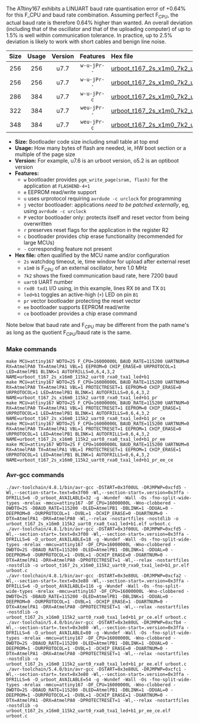 The ATtiny167 exhibits a LINUART baud rate quantisation error of +0.64% for this F_CPU and baud rate combination. Assuming perfect F<sub>CPU</sub>, the actual baud rate is therefore 0.64% higher than wanted. An overall deviation (including that of the oscillator and that of the uploading computer) of up to 1.5% is well within communication tolerance. In practice, up to 2.5% deviation is likely to work with short cables and benign line noise.

|Size|Usage|Version|Features|Hex file|
|:-:|:-:|:-:|:-:|:--|
|256|256|u7.7|`w-u-jPr--`|[urboot_t167_2s_x1m0_7k2_uart0_rxa0_txa1_led+b1.hex](https://raw.githubusercontent.com/stefanrueger/urboot.hex/main/mcus/attiny167/watchdog_2_s/external_oscillator/+1m000000_hz/+++7k2_baud/uart0_rxa0_txa1/led+b1/urboot_t167_2s_x1m0_7k2_uart0_rxa0_txa1_led+b1.hex)|
|256|256|u7.7|`w-u-jPr--`|[urboot_t167_2s_x1m0_7k2_uart0_rxa0_txa1_led+b1_pr.hex](https://raw.githubusercontent.com/stefanrueger/urboot.hex/main/mcus/attiny167/watchdog_2_s/external_oscillator/+1m000000_hz/+++7k2_baud/uart0_rxa0_txa1/led+b1/urboot_t167_2s_x1m0_7k2_uart0_rxa0_txa1_led+b1_pr.hex)|
|286|384|u7.7|`w-u-jPr-c`|[urboot_t167_2s_x1m0_7k2_uart0_rxa0_txa1_led+b1_pr_ce.hex](https://raw.githubusercontent.com/stefanrueger/urboot.hex/main/mcus/attiny167/watchdog_2_s/external_oscillator/+1m000000_hz/+++7k2_baud/uart0_rxa0_txa1/led+b1/urboot_t167_2s_x1m0_7k2_uart0_rxa0_txa1_led+b1_pr_ce.hex)|
|322|384|u7.7|`weu-jPr--`|[urboot_t167_2s_x1m0_7k2_uart0_rxa0_txa1_led+b1_pr_ee.hex](https://raw.githubusercontent.com/stefanrueger/urboot.hex/main/mcus/attiny167/watchdog_2_s/external_oscillator/+1m000000_hz/+++7k2_baud/uart0_rxa0_txa1/led+b1/urboot_t167_2s_x1m0_7k2_uart0_rxa0_txa1_led+b1_pr_ee.hex)|
|348|384|u7.7|`weu-jPr-c`|[urboot_t167_2s_x1m0_7k2_uart0_rxa0_txa1_led+b1_pr_ee_ce.hex](https://raw.githubusercontent.com/stefanrueger/urboot.hex/main/mcus/attiny167/watchdog_2_s/external_oscillator/+1m000000_hz/+++7k2_baud/uart0_rxa0_txa1/led+b1/urboot_t167_2s_x1m0_7k2_uart0_rxa0_txa1_led+b1_pr_ee_ce.hex)|

- **Size:** Bootloader code size including small table at top end
- **Usage:** How many bytes of flash are needed, ie, HW boot section or a multiple of the page size
- **Version:** For example, u7.6 is an urboot version, o5.2 is an optiboot version
- **Features:**
  + `w` bootloader provides `pgm_write_page(sram, flash)` for the application at `FLASHEND-4+1`
  + `e` EEPROM read/write support
  + `u` uses urprotocol requiring `avrdude -c urclock` for programming
  + `j` vector bootloader: applications *need to be patched externally*, eg, using `avrdude -c urclock`
  + `P` vector bootloader only: protects itself and reset vector from being overwritten
  + `r` preserves reset flags for the application in the register R2
  + `c` bootloader provides chip erase functionality (recommended for large MCUs)
  + `-` corresponding feature not present
- **Hex file:** often qualified by the MCU name and/or configuration
  + `2s` watchdog timeout, ie, time window for upload after external reset
  + `x1m0` is F<sub>CPU</sub> of an external oscillator, here 1.0 MHz
  + `7k2` shows the fixed communication baud rate, here 7200 baud
  + `uart0` UART number
  + `rxd0 txd1` I/O using, in this example, lines RX `D0` and TX `D1`
  + `led+b1` toggles an active-high (`+`) LED on pin `B1`
  + `pr` vector bootloader protecting the reset vector
  + `ee` bootloader supports EEPROM read/write
  + `ce` bootloader provides a chip erase command


Note below that baud rate and F<sub>CPU</sub> may be different from the path name's as long as the quotient F<sub>CPU</sub>/baud rate is the same.

### Make commands
```
make MCU=attiny167 WDTO=2S F_CPU=16000000L BAUD_RATE=115200 UARTNUM=0 RX=AtmelPA0 TX=AtmelPA1 VBL=1 EEPROM=0 CHIP_ERASE=0 URPROTOCOL=1 LED=AtmelPB1 BLINK=1 AUTOFRILLS=0,6,4,3,2 NAME=urboot_t167_2s_x16m0_115k2_uart0_rxa0_txa1_led+b1
make MCU=attiny167 WDTO=2S F_CPU=16000000L BAUD_RATE=115200 UARTNUM=0 RX=AtmelPA0 TX=AtmelPA1 VBL=1 PROTECTRESET=1 EEPROM=0 CHIP_ERASE=0 URPROTOCOL=1 LED=AtmelPB1 BLINK=1 AUTOFRILLS=0,6,4,3,2 NAME=urboot_t167_2s_x16m0_115k2_uart0_rxa0_txa1_led+b1_pr
make MCU=attiny167 WDTO=2S F_CPU=16000000L BAUD_RATE=115200 UARTNUM=0 RX=AtmelPA0 TX=AtmelPA1 VBL=1 PROTECTRESET=1 EEPROM=0 CHIP_ERASE=1 URPROTOCOL=1 LED=AtmelPB1 BLINK=1 AUTOFRILLS=0,6,4,3,2 NAME=urboot_t167_2s_x16m0_115k2_uart0_rxa0_txa1_led+b1_pr_ce
make MCU=attiny167 WDTO=2S F_CPU=16000000L BAUD_RATE=115200 UARTNUM=0 RX=AtmelPA0 TX=AtmelPA1 VBL=1 PROTECTRESET=1 EEPROM=1 CHIP_ERASE=0 URPROTOCOL=1 LED=AtmelPB1 BLINK=1 AUTOFRILLS=0,6,4,3,2 NAME=urboot_t167_2s_x16m0_115k2_uart0_rxa0_txa1_led+b1_pr_ee
make MCU=attiny167 WDTO=2S F_CPU=16000000L BAUD_RATE=115200 UARTNUM=0 RX=AtmelPA0 TX=AtmelPA1 VBL=1 PROTECTRESET=1 EEPROM=1 CHIP_ERASE=1 URPROTOCOL=1 LED=AtmelPB1 BLINK=1 AUTOFRILLS=0,6,4,3,2 NAME=urboot_t167_2s_x16m0_115k2_uart0_rxa0_txa1_led+b1_pr_ee_ce
```

### Avr-gcc commands
```
./avr-toolchain/4.8.1/bin/avr-gcc -DSTART=0x3f00UL -DRJMPWP=0xcfd5 -Wl,--section-start=.text=0x3f00 -Wl,--section-start=.version=0x3ffa -DFRILLS=6 -D_urboot_AVAILABLE=32 -g -Wundef -Wall -Os -fno-split-wide-types -mrelax -mmcu=attiny167 -DF_CPU=16000000L -Wno-clobbered -DWDTO=2S -DBAUD_RATE=115200 -DLED=AtmelPB1 -DBLINK=1 -DDUAL=0 -DEEPROM=0 -DURPROTOCOL=1 -DVBL=1 -DCHIP_ERASE=0 -DUARTNUM=0 -DTX=AtmelPA1 -DRX=AtmelPA0 -Wl,--relax -nostartfiles -nostdlib -o urboot_t167_2s_x16m0_115k2_uart0_rxa0_txa1_led+b1.elf urboot.c
./avr-toolchain/4.8.1/bin/avr-gcc -DSTART=0x3f00UL -DRJMPWP=0xcfd5 -Wl,--section-start=.text=0x3f00 -Wl,--section-start=.version=0x3ffa -DFRILLS=6 -D_urboot_AVAILABLE=18 -g -Wundef -Wall -Os -fno-split-wide-types -mrelax -mmcu=attiny167 -DF_CPU=16000000L -Wno-clobbered -DWDTO=2S -DBAUD_RATE=115200 -DLED=AtmelPB1 -DBLINK=1 -DDUAL=0 -DEEPROM=0 -DURPROTOCOL=1 -DVBL=1 -DCHIP_ERASE=0 -DUARTNUM=0 -DTX=AtmelPA1 -DRX=AtmelPA0 -DPROTECTRESET=1 -Wl,--relax -nostartfiles -nostdlib -o urboot_t167_2s_x16m0_115k2_uart0_rxa0_txa1_led+b1_pr.elf urboot.c
./avr-toolchain/4.8.1/bin/avr-gcc -DSTART=0x3e80UL -DRJMPWP=0xcfa2 -Wl,--section-start=.text=0x3e80 -Wl,--section-start=.version=0x3ffa -DFRILLS=6 -D_urboot_AVAILABLE=116 -g -Wundef -Wall -Os -fno-split-wide-types -mrelax -mmcu=attiny167 -DF_CPU=16000000L -Wno-clobbered -DWDTO=2S -DBAUD_RATE=115200 -DLED=AtmelPB1 -DBLINK=1 -DDUAL=0 -DEEPROM=0 -DURPROTOCOL=1 -DVBL=1 -DCHIP_ERASE=1 -DUARTNUM=0 -DTX=AtmelPA1 -DRX=AtmelPA0 -DPROTECTRESET=1 -Wl,--relax -nostartfiles -nostdlib -o urboot_t167_2s_x16m0_115k2_uart0_rxa0_txa1_led+b1_pr_ce.elf urboot.c
./avr-toolchain/5.4.0/bin/avr-gcc -DSTART=0x3e80UL -DRJMPWP=0xcfb4 -Wl,--section-start=.text=0x3e80 -Wl,--section-start=.version=0x3ffa -DFRILLS=6 -D_urboot_AVAILABLE=80 -g -Wundef -Wall -Os -fno-split-wide-types -mrelax -mmcu=attiny167 -DF_CPU=16000000L -Wno-clobbered -DWDTO=2S -DBAUD_RATE=115200 -DLED=AtmelPB1 -DBLINK=1 -DDUAL=0 -DEEPROM=1 -DURPROTOCOL=1 -DVBL=1 -DCHIP_ERASE=0 -DUARTNUM=0 -DTX=AtmelPA1 -DRX=AtmelPA0 -DPROTECTRESET=1 -Wl,--relax -nostartfiles -nostdlib -o urboot_t167_2s_x16m0_115k2_uart0_rxa0_txa1_led+b1_pr_ee.elf urboot.c
./avr-toolchain/5.4.0/bin/avr-gcc -DSTART=0x3e80UL -DRJMPWP=0xcfc1 -Wl,--section-start=.text=0x3e80 -Wl,--section-start=.version=0x3ffa -DFRILLS=6 -D_urboot_AVAILABLE=54 -g -Wundef -Wall -Os -fno-split-wide-types -mrelax -mmcu=attiny167 -DF_CPU=16000000L -Wno-clobbered -DWDTO=2S -DBAUD_RATE=115200 -DLED=AtmelPB1 -DBLINK=1 -DDUAL=0 -DEEPROM=1 -DURPROTOCOL=1 -DVBL=1 -DCHIP_ERASE=1 -DUARTNUM=0 -DTX=AtmelPA1 -DRX=AtmelPA0 -DPROTECTRESET=1 -Wl,--relax -nostartfiles -nostdlib -o urboot_t167_2s_x16m0_115k2_uart0_rxa0_txa1_led+b1_pr_ee_ce.elf urboot.c
```

